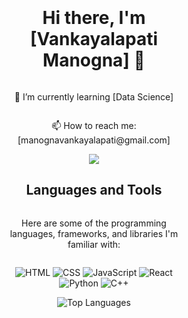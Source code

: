 <div style="display: flex; justify-content: center; align-items: center; flex-direction: column; background-image: url('https://example.com/your-background-image.jpg'); background-size: cover; padding: 100px; text-align: center;">
  
  <!-- Your profile header content -->
  <h1>Hi there, I'm [Vankayalapati Manogna] 👋</h1>
  <p>🔭 I’m currently learning [Data Science]</p>
  <p>📫 How to reach me: [manognavankayalapati@gmail.com]</p>

  <!-- Centered Container for GitHub Stats -->
  <div style="text-align: center;">
    <img src="https://github-readme-streak-stats.herokuapp.com/?user=manognachowdary7&currStreakNum=FFA500&theme=gruvbox">
  </div>

  <!-- Languages and Tools Section -->
  <h2>Languages and Tools</h2>
  <p>Here are some of the programming languages, frameworks, and libraries I'm familiar with:</p>
  
  <!-- Badges for Languages, Frameworks, and Libraries -->
  <p>
    <img src="https://img.shields.io/badge/HTML-000000?style=flat&logo=html5" alt="HTML">
    <img src="https://img.shields.io/badge/CSS-000000?style=flat&logo=css3" alt="CSS">
    <img src="https://img.shields.io/badge/JavaScript-000000?style=flat&logo=javascript" alt="JavaScript">
    <img src="https://img.shields.io/badge/React-000000?style=flat&logo=react" alt="React">
    <img src="https://img.shields.io/badge/Python-000000?style=flat&logo=python" alt="Python">
    <img src="https://img.shields.io/badge/C++-000000?style=flat&logo=c++" alt="C++">
    <!-- Add more badges for your languages, frameworks, and libraries -->
  </p>
  <img src="https://github-readme-stats.vercel.app/api/top-langs/?username=manognachowdary7&layout=compact&theme=dark" alt="Top Languages">

  <!-- Your other profile content -->
  
</div>
